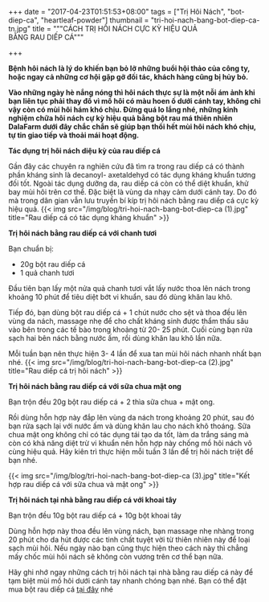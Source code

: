 +++
date = "2017-04-23T01:51:53+08:00"
tags = ["Trị Hôi Nách", "bot-diep-ca", "heartleaf-powder"]
thumbnail = "tri-hoi-nach-bang-bot-diep-ca-tn.jpg"
title = """CÁCH TRỊ HÔI NÁCH CỰC KỲ HIỆU QUẢ     
BẰNG RAU DIẾP CÁ"""

+++
 
**Bệnh hôi nách là lý do khiến bạn bỏ lỡ những buổi hội thảo của công ty, hoặc ngay cả những cơ hội gặp gỡ đối tác, khách hàng cũng bị hủy bỏ.**<!--more--> 

**Vào những ngày hè nắng nóng thì hôi nách thực sự là một nỗi ám ảnh khi bạn liên tục phải thay đồ vì mồ hôi có màu hoen ố dưới cánh tay, không chỉ vậy còn có mùi hôi hám khó chịu. Đừng quá lo lắng nhé, những kinh nghiệm chữa hôi nách cự kỳ hiệu quả bằng bột rau má thiên nhiên DalaFarm dưới đây chắc chắn sẽ giúp bạn thổi hết mùi hôi nách khó chịu, tự tin giao tiếp và thoải mái hoạt động.** 
 
**Tác dụng trị hôi nách diệu kỳ của rau diếp cá**

Gần đây các chuyên ra nghiên cứu đã tìm ra trong rau diếp cá có thành phần kháng sinh là decanoyl- axetaldehyd có tác dụng kháng khuẩn tương đối tốt. Ngoài tác dụng dưỡng da, rau diếp cá còn có thể diệt khuẩn, khử bay mùi hôi trên cơ thể. Đặc biệt là vùng da nhạy cảm dưới cánh tay. Do đó mà trong dân gian vẫn lưu truyền bí kíp trị hôi nách bằng rau diếp cá cực kỳ hiệu quả. 
{{< img src="/img/blog/tri-hoi-nach-bang-bot-diep-ca (1).jpg" title="Rau diếp cá có tác dụng kháng khuẩn" >}}
 
**Trị hôi nách bằng rau diếp cá với chanh tươi** 

Bạn chuẩn bị: 

* 20g bột rau diếp cá
* 1 quả chanh tươi

Đầu tiên bạn lấy một nửa quả chanh tươi vắt lấy nước thoa lên nách trong khoảng 10 phút để tiêu diệt bớt vi khuẩn, sau đó dùng khăn lau khô.  

Tiếp đó, bạn dùng bột rau diếp cá + 1 chút nước cho sệt và thoa đều lên vùng da nách, massage nhẹ để cho chất kháng sinh được thẩm thấu sâu vào bên trong các tế bào trong khoảng từ 20- 25 phút. Cuối cùng bạn rửa sạch hai bên nách bằng nước ấm, rồi dùng khăn lau khô lần nữa.  

Mỗi tuần bạn nên thực hiện 3- 4 lần để xua tan mùi hôi nách nhanh nhất bạn nhé. 
{{< img src="/img/blog/tri-hoi-nach-bang-bot-diep-ca (2).jpg" title="Rau diếp cá trị hôi nách" >}} 
 
**Trị hôi nách bằng rau diếp cá với sữa chua mật ong**
 
Bạn trộn đều 20g bột rau diếp cá + 2 thìa sữa chua + mật ong.
  
Rồi dùng hỗn hợp này đắp lên vùng da nách trong khoảng 20 phút, sau đó bạn rửa sạch lại với nước ấm và dùng khăn lau cho nách khô thoáng. Sữa chua mật ong không chỉ có tác dụng tái tạo da tốt, làm da trắng sáng mà còn có khả năng diệt trừ vi khuẩn nên hỗn hợp này chống mồ hôi nách vô cùng hiệu quả. Hãy kiên trì thực hiện mỗi tuần 3 lần để trị hôi nách triệt để bạn nhé. 

{{< img src="/img/blog/tri-hoi-nach-bang-bot-diep-ca (3).jpg" title="Kết hợp rau diếp cá với sữa chua và mật ong" >}} 

**Trị hôi nách tại nhà bằng rau diếp cá với khoai tây**
 
Bạn trộn đều 10g bột rau diếp cá + 10g bột khoai tây 

Dùng hỗn hợp này thoa đều lên vùng nách, bạn massage nhẹ nhàng trong 20 phút cho da hút được các tinh chất tuyệt vời từ thiên nhiên này để loại sạch mùi hôi. Nếu ngày nào bạn cũng thực hiện theo cách này thì chẳng mấy chốc mùi hôi nách sẽ không còn vương trên cơ thể bạn nữa. 
 
Hãy ghi nhớ ngay những cách trị hôi nách tại nhà bằng rau diếp cá này để tạm biệt mùi mồ hôi dưới cánh tay nhanh chóng bạn nhé. Bạn có thể đặt mua bột rau diếp cá [tại đây](/san-pham/bot-rau-diep-ca-50g/) nhé
